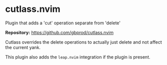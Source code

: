 # cutlass.nvim

Plugin that adds a 'cut' operation separate from 'delete'

**Repository:** <https://github.com/gbprod/cutlass.nvim>

Cutlass overrides the delete operations to actually just delete and not affect the current yank.

This plugin also adds the `leap.nvim` integration if the plugin is present.

<!-- vim: set ft=markdown: -->
